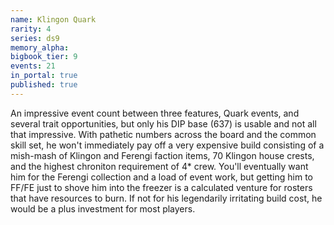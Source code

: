 ```yaml
---
name: Klingon Quark
rarity: 4
series: ds9
memory_alpha:
bigbook_tier: 9
events: 21
in_portal: true
published: true
---
```


An impressive event count between three features, Quark events, and several trait opportunities, but only his DIP base (637) is usable and not all that impressive. With pathetic numbers across the board and the common skill set, he won't immediately pay off a very expensive build consisting of a mish-mash of Klingon and Ferengi faction items, 70 Klingon house crests, and the highest chroniton requirement of 4* crew. You'll eventually want him for the Ferengi collection and a load of event work, but getting him to FF/FE just to shove him into the freezer is a calculated venture for rosters that have resources to burn. If not for his legendarily irritating build cost, he would be a plus investment for most players.
